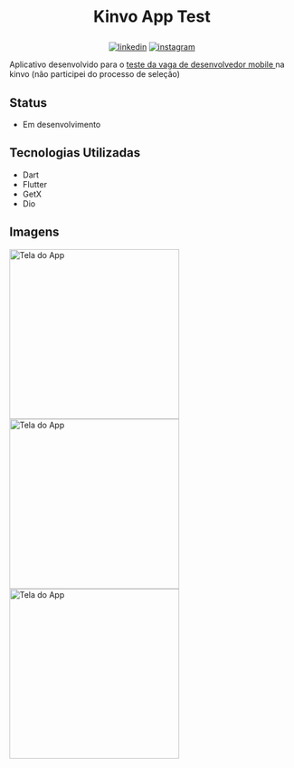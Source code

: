 # <p align="center"> Kinvo App Test 

<p align="center">
<a href="https://www.linkedin.com/in/saulo-nascimento-b6050b1b3/"><img src="https://img.icons8.com/android/24/000000/linkedin.png" alt="linkedin"></a>
<a href="https://www.instagram.com/smiqueias_/"><img src="https://img.icons8.com/android/24/000000/instagram.png" alt="instagram"></a>
</p>


Aplicativo desenvolvido para o <a href="https://github.com/kinvoapp/kinvo-mobile-test">teste da vaga de desenvolvedor mobile </a>na kinvo (não participei do processo de seleção)
## Status
- Em desenvolvimento
## Tecnologias Utilizadas
- Dart
- Flutter
- GetX
- Dio
## Imagens
<p float="left">
<img src="https://i.imgur.com/U7PdiYk.png" alt="Tela do App" width="300"/>
<img src="https://i.imgur.com/snq5PHi.png" alt="Tela do App" width="300"/>
<img src="https://i.imgur.com/SIzuMoh.png" alt="Tela do App" width="300"/>
</p>


